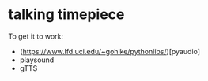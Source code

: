 # talking timepiece
 
To get it to work:
- (https://www.lfd.uci.edu/~gohlke/pythonlibs/)[pyaudio]
- playsound
- gTTS
